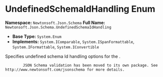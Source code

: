 # UndefinedSchemaIdHandling Enum

**Namespace:** `Newtonsoft.Json.Schema`
**Full Name:** `Newtonsoft.Json.Schema.UndefinedSchemaIdHandling`
- **Base Type:** `System.Enum`
- **Implements:** `System.IComparable`, `System.ISpanFormattable`, `System.IFormattable`, `System.IConvertible`

Specifies undefined schema Id handling options for the .
            
            JSON Schema validation has been moved to its own package. See http://www.newtonsoft.com/jsonschema for more details.